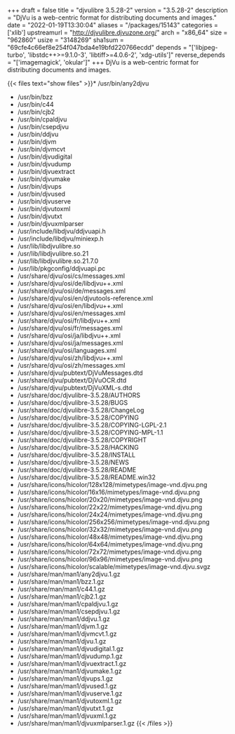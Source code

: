 +++
draft = false
title = "djvulibre 3.5.28-2"
version = "3.5.28-2"
description = "DjVu is a web-centric format for distributing documents and images."
date = "2022-01-19T13:30:04"
aliases = "/packages/15143"
categories = ['xlib']
upstreamurl = "http://djvulibre.djvuzone.org/"
arch = "x86_64"
size = "962860"
usize = "3148269"
sha1sum = "69cfe4c66ef8e254f047bda4e19bfd220766ecdd"
depends = "['libjpeg-turbo', 'libstdc++>=9.1.0-3', 'libtiff>=4.0.6-2', 'xdg-utils']"
reverse_depends = "['imagemagick', 'okular']"
+++
DjVu is a web-centric format for distributing documents and images.

{{< files text="show files" >}}* /usr/bin/any2djvu
* /usr/bin/bzz
* /usr/bin/c44
* /usr/bin/cjb2
* /usr/bin/cpaldjvu
* /usr/bin/csepdjvu
* /usr/bin/ddjvu
* /usr/bin/djvm
* /usr/bin/djvmcvt
* /usr/bin/djvudigital
* /usr/bin/djvudump
* /usr/bin/djvuextract
* /usr/bin/djvumake
* /usr/bin/djvups
* /usr/bin/djvused
* /usr/bin/djvuserve
* /usr/bin/djvutoxml
* /usr/bin/djvutxt
* /usr/bin/djvuxmlparser
* /usr/include/libdjvu/ddjvuapi.h
* /usr/include/libdjvu/miniexp.h
* /usr/lib/libdjvulibre.so
* /usr/lib/libdjvulibre.so.21
* /usr/lib/libdjvulibre.so.21.7.0
* /usr/lib/pkgconfig/ddjvuapi.pc
* /usr/share/djvu/osi/cs/messages.xml
* /usr/share/djvu/osi/de/libdjvu++.xml
* /usr/share/djvu/osi/de/messages.xml
* /usr/share/djvu/osi/en/djvutools-reference.xml
* /usr/share/djvu/osi/en/libdjvu++.xml
* /usr/share/djvu/osi/en/messages.xml
* /usr/share/djvu/osi/fr/libdjvu++.xml
* /usr/share/djvu/osi/fr/messages.xml
* /usr/share/djvu/osi/ja/libdjvu++.xml
* /usr/share/djvu/osi/ja/messages.xml
* /usr/share/djvu/osi/languages.xml
* /usr/share/djvu/osi/zh/libdjvu++.xml
* /usr/share/djvu/osi/zh/messages.xml
* /usr/share/djvu/pubtext/DjVuMessages.dtd
* /usr/share/djvu/pubtext/DjVuOCR.dtd
* /usr/share/djvu/pubtext/DjVuXML-s.dtd
* /usr/share/doc/djvulibre-3.5.28/AUTHORS
* /usr/share/doc/djvulibre-3.5.28/BUGS
* /usr/share/doc/djvulibre-3.5.28/ChangeLog
* /usr/share/doc/djvulibre-3.5.28/COPYING
* /usr/share/doc/djvulibre-3.5.28/COPYING-LGPL-2.1
* /usr/share/doc/djvulibre-3.5.28/COPYING-MPL-1.1
* /usr/share/doc/djvulibre-3.5.28/COPYRIGHT
* /usr/share/doc/djvulibre-3.5.28/HACKING
* /usr/share/doc/djvulibre-3.5.28/INSTALL
* /usr/share/doc/djvulibre-3.5.28/NEWS
* /usr/share/doc/djvulibre-3.5.28/README
* /usr/share/doc/djvulibre-3.5.28/README.win32
* /usr/share/icons/hicolor/128x128/mimetypes/image-vnd.djvu.png
* /usr/share/icons/hicolor/16x16/mimetypes/image-vnd.djvu.png
* /usr/share/icons/hicolor/20x20/mimetypes/image-vnd.djvu.png
* /usr/share/icons/hicolor/22x22/mimetypes/image-vnd.djvu.png
* /usr/share/icons/hicolor/24x24/mimetypes/image-vnd.djvu.png
* /usr/share/icons/hicolor/256x256/mimetypes/image-vnd.djvu.png
* /usr/share/icons/hicolor/32x32/mimetypes/image-vnd.djvu.png
* /usr/share/icons/hicolor/48x48/mimetypes/image-vnd.djvu.png
* /usr/share/icons/hicolor/64x64/mimetypes/image-vnd.djvu.png
* /usr/share/icons/hicolor/72x72/mimetypes/image-vnd.djvu.png
* /usr/share/icons/hicolor/96x96/mimetypes/image-vnd.djvu.png
* /usr/share/icons/hicolor/scalable/mimetypes/image-vnd.djvu.svgz
* /usr/share/man/man1/any2djvu.1.gz
* /usr/share/man/man1/bzz.1.gz
* /usr/share/man/man1/c44.1.gz
* /usr/share/man/man1/cjb2.1.gz
* /usr/share/man/man1/cpaldjvu.1.gz
* /usr/share/man/man1/csepdjvu.1.gz
* /usr/share/man/man1/ddjvu.1.gz
* /usr/share/man/man1/djvm.1.gz
* /usr/share/man/man1/djvmcvt.1.gz
* /usr/share/man/man1/djvu.1.gz
* /usr/share/man/man1/djvudigital.1.gz
* /usr/share/man/man1/djvudump.1.gz
* /usr/share/man/man1/djvuextract.1.gz
* /usr/share/man/man1/djvumake.1.gz
* /usr/share/man/man1/djvups.1.gz
* /usr/share/man/man1/djvused.1.gz
* /usr/share/man/man1/djvuserve.1.gz
* /usr/share/man/man1/djvutoxml.1.gz
* /usr/share/man/man1/djvutxt.1.gz
* /usr/share/man/man1/djvuxml.1.gz
* /usr/share/man/man1/djvuxmlparser.1.gz
{{< /files >}}